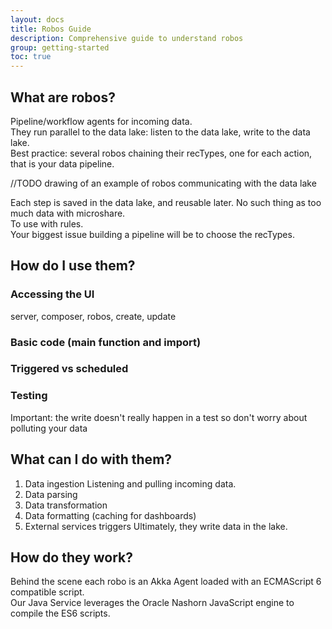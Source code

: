 ```yaml
---
layout: docs
title: Robos Guide
description: Comprehensive guide to understand robos
group: getting-started
toc: true
---
```


## What are robos?
Pipeline/workflow agents for incoming data.  
They run parallel to the data lake: listen to the data lake, write to the data lake.  
Best practice: several robos chaining their recTypes, one for each action, that is your data pipeline.

//TODO drawing of an example of robos communicating with the data lake

Each step is saved in the data lake, and reusable later. No such thing as too much data with microshare.  
To use with rules.  
Your biggest issue building a pipeline will be to choose the recTypes.  

## How do I use them?
### Accessing the UI
server, composer, robos, create, update

### Basic code (main function and import)

### Triggered vs scheduled

### Testing
Important: the write doesn't really happen in a test so don't worry about polluting your data

## What can I do with them?
1. Data ingestion
Listening and pulling incoming data.  
2. Data parsing
3. Data transformation
4. Data formatting (caching for dashboards)
5. External services triggers
Ultimately, they write data in the lake. 

## How do they work?
Behind the scene each robo is an Akka Agent loaded with an ECMAScript 6 compatible script.  
Our Java Service leverages the Oracle Nashorn JavaScript engine to compile the ES6 scripts.
